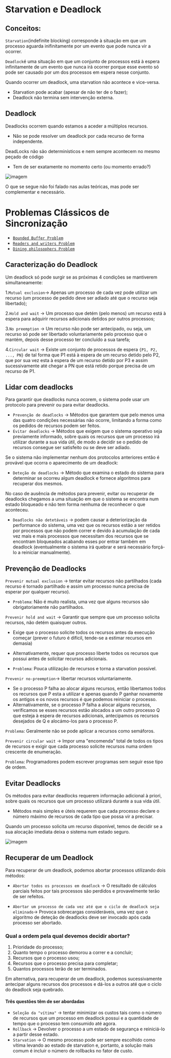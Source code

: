 # Starvation e Deadlock

## Conceitos:

`Starvation`(indefinite blocking) corresponde à situação em que um processo aguarda inifinitamente por um evento que pode nunca vir a ocorrer.

`Deadlock`é uma situação em que um conjunto de processos está à espera infinitamente de um evento que nunca irá ocorrer porque esse evento só pode ser causado por um dos processos em espera nesse conjunto.

Quando ocorrer um deadlock, uma starvation não acontece e vice-versa.
  - Starvation pode acabar (apesar de não ter de o fazer);
  - Deadlock não termina sem intervenção externa.


## Deadlock

Deadlocks ocorrem quando estamos a aceder a múltiplos recursos.
  - Não se pode resolver um deadlock por cada recurso de forma independente.

DeadLocks não são determinísticos e nem sempre acontecem no mesmo peçado de código
  - Tem de ser exatamente no momento certo (ou momento errado?)
  
  ![imagem](https://user-images.githubusercontent.com/62023102/119237446-be47c480-bb34-11eb-922f-16ae37c2202a.png)

O que se segue não foi falado nas aulas teóricas, mas pode ser complementar e necessário.

# Problemas Clássicos de Sincronização 

 - [`Bounded Buffer Problem`](https://www.tutorialspoint.com/producer-consumer-problem-using-semaphores)
 - [`Readers and writers Problem`](https://www.tutorialspoint.com/readers-writers-problem)
 - [`Dining philosophers Problem`](https://www.tutorialspoint.com/dining-philosophers-problem-dpp)

## Caracterização do Deadlock

Um deadlock só pode surgir se as próximas 4 condições se mantiverem simultaneamente:

  1.`Mutual exclusion`-> Apenas um processo de cada vez pode utilizar um recurso (um processo de pedido deve ser adiado até que o recurso seja libertado);
  
  2.`Hold and wait` -> Um processo que detém (pelo menos) um recurso está à espera para adquirir recursos adicionais detidos por outros processos;
  
  3.`No preemption` -> Um recurso não pode ser antecipado, ou seja, um recurso só pode ser libertado voluntariamente pelo processo que o mantém, depois desse processo ter concluído a sua tarefa;
  
  4.`Circular wait` -> Existe um conjunto de processos de espera ``{P1, P2, ..., PN}`` de tal forma que P1 está à espera de um recurso detido pelo P2, que por sua vez esta à espera de um recurso detido por P3 e assim sucessivamente até chegar a PN que está retido porque precisa de um recurso de P1.

## Lidar com deadlocks

Para garantir que deadlocks nunca ocorem, o sistema pode usar um protocolo para prevenir ou para evitar deadlocks.

  - `Prevenção de deadlocks` -> Métodos que garantem que pelo menos uma das quatro condições necessárias não ocorre, limitando a forma como os pedidos de recursos podem ser feitos.
  - `Evitar deadlocks` -> Métodos que exigem que o sistema operativo seja previamente informado, sobre quais os recursos que um processo irá utilizar durante a sua vida útil, de modo a decidir se o pedido de recursos consegue ser satisfeito ou se deve ser adiado.

Se o sistema não implementar nenhum dos protocolos anteriores então é provável que ocorra o aparecimento de um deadlock:

  - `Deteção de deadlocks` -> Método que examina o estado do sistema para determinar se ocorreu algum deadlock e fornece algoritmos para recuperar dos mesmos.

No caso de ausência de métodos para prevenir, evitar ou recuperar de deadlocks chegamos a uma situação em que o sistema se encontra num estado bloqueado e não tem forma nenhuma de reconhecer o que aconteceu.

- `Deadlocks não detetáveis` -> podem causar a deteriorização da performance do sistema, uma vez que os recursos estão a ser retidos por processos que não podem correr e devido à acumulação de cada vez mais e mais processos que necessitam dos recursos que se encontram bloqueados acabando esses por entrar também em deadlock (eventualmente o sistema irá quebrar e será necessário forçá-lo a reiniciar manualmente).

## Prevenção de Deadlocks

`Prevenir mutual exclusion` -> tentar evitar recursos não partilhados (cada recurso é tornado partilhado e assim um processo nunca precisa de esperar por qualquer recurso).

- `Problema`: Não é muito realista, uma vez que alguns recursos são obrigatoriamente não partilhados.

`Prevenir hold and wait` -> Garantir que sempre que um processo solicita recursos, não detém quaisquer outros.

  - Exige que o processo solicite todos os recursos antes da execução começar (prever o futuro é dificil, tende-se a estimar recursos em demasia)
  - Alternativamente, requer que processo liberte todos os recursos que possui antes de solicitar recursos adicionais.

 - `Problema`: Pouca utilização de recursos e torna a starvation possível.

`Prevenir no-preemption`-> libertar recursos voluntariamente.

- Se o processo P falha ao alocar alguns recursos, então libertamos todos os recursos que P esta a utilizar e apenas quando P ganhar novamente os antigos e os novos recursos é que podemos reiniciar o processo.
- Alternativamente,  se o processo P falha a alocar alguns recursos, verificamos se esses recursos estão alocados a um outro processo Q que esteja à espera de recursos adicionais, antecipamos os recursos desejados de Q e alocámo-los para o processo P.

`Problema`: Geralmente não se pode aplicar a recursos como semáforos.

`Prevenir circular wait` -> Impor uma "encomenda" total de todos os tipos de recursos e exigir que cada processo solicite recursos numa ordem crescente de enumeração.

`Problema`: Programadores podem escrever programas sem seguir esse tipo de ordem.

## Evitar Deadlocks

Os métodos para evitar deadlocks requerem informação adicional à priori, sobre quais os recursos que um processo utilizará durante a sua vida útil.

  - Métodos mais simples e úteis requerem que cada processo declare o número máximo de recursos de cada tipo que possa vir a precisar.

Quando um processo solicita um recurso disponível, temos de decidir se a sua alocação imediata deixa o sistema num estado seguro.

![imagem](https://user-images.githubusercontent.com/62023102/119239317-38317b00-bb40-11eb-988b-42e9c9a10a4b.png)


## Recuperar de um Deadlock

Para recuperar de um deadlock, podemos abortar processos utilizando dois métodos:

- `Abortar todos os processos em deadlock` -> O resultado de cálculos parciais feitos por tais processos são perdidos e provavelmente terão de ser refeitos.

- `Abortar um processo de cada vez até que o ciclo de deadlock seja eliminado`-> Provoca sobrecargas consideráveis, uma vez que o algoritmo de deteção de deadlocks deve ser invocado após cada processo ser abortado.

### Qual a ordem pela qual devemos decidir abortar?

 1. Prioridade do processo;
 2. Quanto tempo o processo demorou a correr e a concluir;
 3. Recursos que o processo usou;
 4. Recursos que o processo precisa para completar;
 5. Quantos processos terão de ser terminados.
 
 Em alternativa, para recuperar de um deadlock, podemos sucessivamente antecipar alguns recursos dos processos e dá-los a outros até que o ciclo do deadlock seja quebrado.
 
#### Três questões têm de ser abordadas

- `Seleção da "vítima"` -> tentar minimizar os custos tais como o número de recursos que um processo em deadlock possui e a quantidade de tempo que o processo tem consumido até agora.
- `Rollback` -> Devolver o processo a um estado de segurança e reiniciá-lo a partir desse estado. 
- `Starvation` -> O mesmo processo pode ser sempre escolhido como vítima levando ao estado de starvation e, portanto, a solução mais comum é incluir o número de rollbacks no fator de custo.
 

